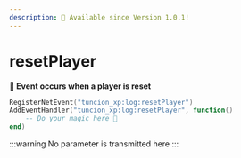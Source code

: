 ```yaml
---
description: 🔧 Available since Version 1.0.1!
---
```


# resetPlayer

**📢 Event occurs when a player is reset**

```lua
RegisterNetEvent("tuncion_xp:log:resetPlayer")
AddEventHandler("tuncion_xp:log:resetPlayer", function()
    -- Do your magic here 💫
end)
```

:::warning
No parameter is transmitted here
:::
